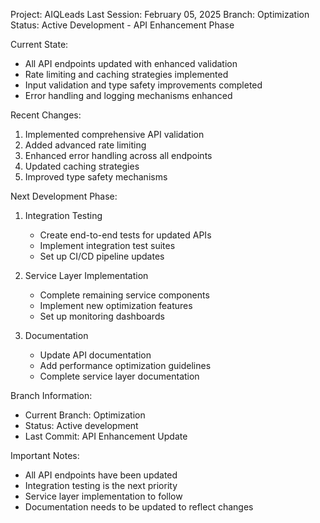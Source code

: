 Project: AIQLeads
Last Session: February 05, 2025
Branch: Optimization
Status: Active Development - API Enhancement Phase

Current State:
- All API endpoints updated with enhanced validation
- Rate limiting and caching strategies implemented
- Input validation and type safety improvements completed
- Error handling and logging mechanisms enhanced

Recent Changes:
1. Implemented comprehensive API validation
2. Added advanced rate limiting
3. Enhanced error handling across all endpoints
4. Updated caching strategies
5. Improved type safety mechanisms

Next Development Phase:
1. Integration Testing
   - Create end-to-end tests for updated APIs
   - Implement integration test suites
   - Set up CI/CD pipeline updates

2. Service Layer Implementation
   - Complete remaining service components
   - Implement new optimization features
   - Set up monitoring dashboards

3. Documentation
   - Update API documentation
   - Add performance optimization guidelines
   - Complete service layer documentation

Branch Information:
* Current Branch: Optimization
* Status: Active development
* Last Commit: API Enhancement Update

Important Notes:
- All API endpoints have been updated
- Integration testing is the next priority
- Service layer implementation to follow
- Documentation needs to be updated to reflect changes